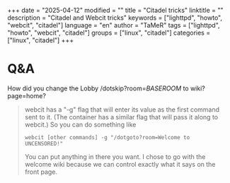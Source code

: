 +++
date = "2025-04-12"
modified = ""
title = "Citadel tricks"
linktitle = ""
description = "Citadel and Webcit tricks"
keywords = ["lighttpd", "howto", "webcit", "citadel"]
language = "en"
author = "TaMeR"
tags = ["lighttpd", "howto", "webcit", "citadel"]
groups = ["linux", "citadel"]
categories = ["linux", "citadel"]
+++

Q&A
====

How did you change the Lobby /dotskip?room=_BASEROOM_  to wiki?page=home?
> webcit has a "-g" flag that will enter its value as the first command sent to it. (The container has a similar flag that will pass it along to webcit.)
> So you can do something like
> 
> `webcit [other commands] -g "/dotgoto?room=Welcome to UNCENSORED!"`
>
> You can put anything in there you want. I chose to go with the welcome wiki because we can control exactly what it says on the front page. 
